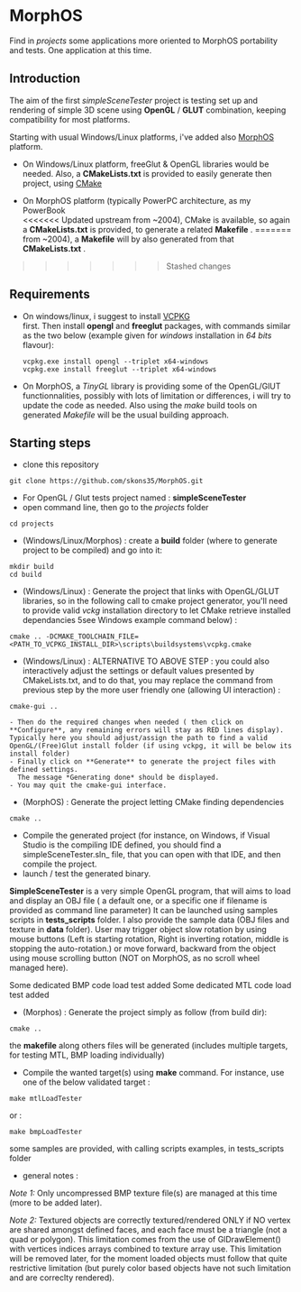 # MorphOS
Find in *projects* some applications more oriented to MorphOS portability and tests.
One application at this time.


## Introduction
The aim of the first *simpleSceneTester* project is testing set up and rendering of simple 3D scene using **OpenGL** / **GLUT** combination, keeping compatibility for most platforms.

Starting with usual Windows/Linux platforms, i've added also [MorphOS](https://fr.wikipedia.org/wiki/MorphOS) platform.

- On Windows/Linux platform, freeGlut & OpenGL libraries would be needed.
  Also, a **CMakeLists.txt** is provided to easily generate then project, using [CMake](https://cmake.org/)

- On MorphOS platform (typically PowerPC architecture, as my PowerBook  
<<<<<<< Updated upstream
  from ~2004), CMake is available, so again a  **CMakeLists.txt** is provided, 
  to generate a related  **Makefile** .
=======
  from ~2004), a **Makefile** will by also generated from that  **CMakeLists.txt** .
>>>>>>> Stashed changes

## Requirements
- On windows/linux, i suggest to install [VCPKG](https://github.com/microsoft/vcpkg)  
  first. Then install **opengl** and **freeglut** packages, with commands similar as the two below (example given for *windows* installation in *64 bits* flavour):
  ```
  vcpkg.exe install opengl --triplet x64-windows
  vcpkg.exe install freeglut --triplet x64-windows
  ```

- On MorphOS, a *TinyGL* library is providing some of the OpenGL/GlUT   
  functionnalities, possibly with lots of limitation or differences, i will try to update the code as needed. Also using the *make* build tools on generated *Makefile* will be the usual building approach.
  
## Starting steps
* clone this repository
```
git clone https://github.com/skons35/MorphOS.git
```

* For OpenGL / Glut tests project named : **simpleSceneTester**
* open command line, then go to the *projects* folder
```
cd projects
```

* (Windows/Linux/Morphos) : create a **build** folder (where to generate project to be compiled) and go into it:
```
mkdir build
cd build
```
* (Windows/Linux) : Generate the project that links with OpenGL/GLUT libraries, 
so in the following call to cmake project generator, you'll need to provide valid *vckg* installation directory to let CMake retrieve installed dependancies 5see Windows example command below) :
```
cmake .. -DCMAKE_TOOLCHAIN_FILE=<PATH_TO_VCPKG_INSTALL_DIR>\scripts\buildsystems\vcpkg.cmake 

```
* (Windows/Linux) : ALTERNATIVE TO ABOVE STEP : you could also interactively adjust the settings or default values 
presented by CMakeLists.txt, and to do that, you may replace the command from previous step 
by the more user friendly one (allowing UI interaction) :
```
cmake-gui ..
```
	- Then do the required changes when needed ( then click on **Configure**, any remaining errors will stay as RED lines display). Typically here you should adjust/assign the path to find a valid OpenGL/(Free)Glut install folder (if using vckpg, it will be below its install folder)
	- Finally click on **Generate** to generate the project files with defined settings. 
	  The message *Generating done* should be displayed.
	- You may quit the cmake-gui interface.
	
* (MorphOS) : Generate the project letting CMake finding dependencies
```
cmake ..

```

* Compile the generated project (for instance, on Windows, if Visual Studio is the compiling IDE defined,
 you should find a simpleSceneTester.sln_ file, that you can open with that IDE, and then compile the project.
* launch / test the generated binary.

**SimpleSceneTester** is a very simple OpenGL program, that will aims to load and display
 an OBJ file ( a default one, or a specific one if filename is provided as command line parameter)
It can be launched using samples scripts in  **tests_scripts** folder.
I also provide the sample data (OBJ files and texture in **data** folder).
User may trigger object slow rotation by using mouse buttons (Left is starting rotation,
Right is inverting rotation, middle is stopping the auto-rotation.) or move forward, backward 
from the object using mouse scrolling button (NOT on MorphOS, as no scroll wheel managed here).

Some dedicated BMP code load test added
Some dedicated MTL code load test added



* (Morphos) : Generate the project simply as follow (from build dir):
```
cmake ..

```
the **makefile** along others files will be generated (includes multiple targets, for testing MTL, BMP loading individually)


* Compile the wanted target(s) using **make** <target> command.
For instance, use one of the below validated target :

```
make mtlLoadTester
```
or :
```
make bmpLoadTester
```

some samples are provided, with calling scripts examples, in tests_scripts folder


* general notes :

*Note 1:*
Only uncompressed BMP texture file(s) are managed at this time (more to be added later).

*Note 2:*
Textured objects are correctly textured/rendered ONLY if NO vertex are shared amongst defined faces, 
and each face must be a triangle (not a quad or polygon). This limitation comes from the use of GlDrawElement() 
with vertices indices arrays combined to texture array use. This limitation will be removed later, for the moment 
loaded objects must follow that quite restrictive limitation (but purely color based objects have not such limitation and 
are correclty rendered).
